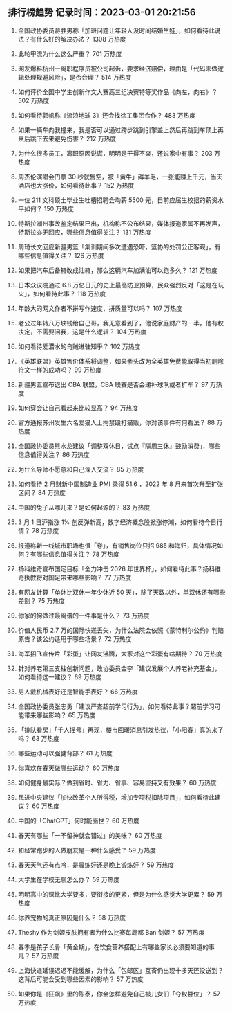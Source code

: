 
## 排行榜趋势 记录时间：2023-03-01 20:21:56
  
  1. 全国政协委员蒋胜男称「加班问题让年轻人没时间结婚生娃」，如何看待此说法？有什么好的解决办法？ 1308 万热度
    
  2. 此轮甲流为什么这么严重？ 701 万热度
    
  3. 网友爆料杭州一离职程序员被公司起诉，要求经济赔偿，理由是「代码未做逻辑处理规避风险」，是否合理？ 514 万热度
    
  4. 如何评价全国中学生创新作文大赛高三组决赛特等奖作品《向左，向右》？ 502 万热度
    
  5. 如何看待郭帆称《流浪地球 3》还会找徐工集团合作？ 483 万热度
    
  6. 如果一辆车向我撞来，我是否可以通过跨步跳到引擎盖上然后再跳到车顶上再从后跳下去来避免伤害？ 212 万热度
    
  7. 为什么很多员工，离职原因说谎，明明是干得不爽，还说家中有事？ 203 万热度
    
  8. 周杰伦演唱会门票 30 秒就售空，被「黄牛」薅羊毛，一张能赚上千元，当天酒店也大涨价，如何看待此事？ 152 万热度
    
  9. 一位 211 文科硕士毕业生吐槽招聘会均薪 5500 元，目前应届生校招的薪资水平如何？ 150 万热度
    
  10. 特斯拉潮州事故鉴定结果已出，机构称不公布结果，媒体报道家属不再发声，特斯拉亦无回应，哪些信息值得关注？ 131 万热度
    
  11. 周琦长文回应新疆男篮「集训期间多次遭遇恐吓，篮协的处罚公正客观」，有哪些信息值得关注？ 126 万热度
    
  12. 如果把汽车后备箱改成油箱，那么这辆汽车加满油可以跑多久？ 121 万热度
    
  13. 日本众议院通过 6.8 万亿日元的史上最高防卫预算，民众强烈反对「这是在玩火」，如何看待此事？ 118 万热度
    
  14. 年龄大的网文作者不拼写作速度，拼质量可以吗？ 107 万热度
    
  15. 老公过年转八万块钱给自己哥，我无意看到了，他说家庭财产的一半，他有权决定，不需要问我，这是什么逻辑？ 104 万热度
    
  16. 如何看待爱潜水的乌贼进驻知乎？ 102 万热度
    
  17. 《英雄联盟》英雄售价体系将调整，如果拳头改为全英雄免费能取得当初删除符文一样的成功吗？ 99 万热度
    
  18. 新疆男篮宣布退出 CBA 联盟，CBA 联赛是否会递补球队或者扩军？ 97 万热度
    
  19. 如何穿会让自己看起来比较显高？ 94 万热度
    
  20. 官方通报苏州发生六名爱猫人士拘禁殴打猫贩，你对该事件有何看法？ 88 万热度
    
  21. 全国政协委员熊水龙建议「调整双休日，试点『隔周三休』鼓励消费」，哪些信息值得关注？ 86 万热度
    
  22. 为什么导师不愿意和自己深入交流？ 85 万热度
    
  23. 如何看待 2 月财新中国制造业 PMI 录得 51.6 ，2022 年 8 月来首次升至扩张区间？ 84 万热度
    
  24. 中国的兔子从哪儿来？是如何起源的？ 83 万热度
    
  25. 3 月 1 日沪指涨 1% 创反弹新高，数字经济概念股掀涨停潮，如何看待今日行情？ 78 万热度
    
  26. 报道称新一线城市职场也很「卷」，有销售岗位只招 985 和海归，具体情况如何？有哪些信息值得关注？ 78 万热度
    
  27. 扬科维奇宣布国足目标「全力冲击 2026 年世界杯」，如何看待此事？扬科维奇执教将对国足带来哪些影响？ 77 万热度
    
  28. 有网友计算「单休比双休一年少休近 50 天」，除了天数以外，单双休还有哪些差别？ 75 万热度
    
  29. 你家的狗做过最离谱的一件事是什么？ 73 万热度
    
  30. 价值人民币 2.7 万的国际快递丢失，为什么法院会依照《蒙特利尔公约》判赔原告？该公约适用于哪些场景？ 72 万热度
    
  31. 海军招飞宣传片「彩蛋」让网友沸腾，大家对这个彩蛋有啥期待？ 70 万热度
    
  32. 针对养老第三支柱创新问题，政协委员金李「建议发展个人养老补充基金」，如何看待这一建议？ 69 万热度
    
  33. 男人戴机械表好还是智能手表好？ 66 万热度
    
  34. 全国政协委员张志勇「建议严查超前学习行为」，如何看待此事？超前学习可能带来哪些影响？ 65 万热度
    
  35. 「排队看房」「千人摇号」再现，楼市回暖消息引发热议，「小阳春」真的来了吗？ 63 万热度
    
  36. 哪些运动可以强健背部？ 61 万热度
    
  37. 你喜欢在春天做哪些运动？ 60 万热度
    
  38. 如何健身最实际？做到省时、省力、省事、容易坚持又有效果？ 60 万热度
    
  39. 民进中央建议「加快改革个人所得税，增加专项税扣除项目」，如何看待此建议？ 60 万热度
    
  40. 中国的「ChatGPT」何时能面世？ 60 万热度
    
  41. 春天有哪些「一不留神就会错过」的美味？ 60 万热度
    
  42. 和经常跑步的人做朋友是一种什么感受？ 59 万热度
    
  43. 春天天气还有点冷，是晨练好还是晚上锻炼好？ 59 万热度
    
  44. 大学生在学校无聊怎么办？ 59 万热度
    
  45. 明明高中的课比大学要多，要衔接的更紧，但是为什么感觉大学更累？ 59 万热度
    
  46. 你养宠物的真正原因是什么？ 58 万热度
    
  47. Theshy 作为剑姬皮肤拥有者为什么比赛每局都 Ban 剑姬？ 57 万热度
    
  48. 春季是孩子长骨「黄金期」，在饮食营养搭配上有哪些家长必须要知道的事儿？ 57 万热度
    
  49. 上海快递延误迟迟不能缓解，为什么「包邮区」互寄仍出现十多天还没送到？这背后可能会受到哪些因素的影响？ 57 万热度
    
  50. 如果你是《狂飙》里的陈泰，你会怎样避免自己被儿女们「夺权篡位」？ 57 万热度
    